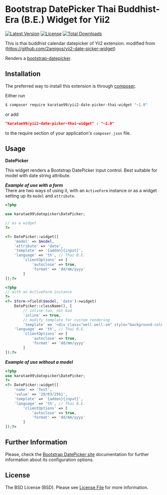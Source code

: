 Bootstrap DatePicker Thai Buddhist-Era (B.E.) Widget for Yii2
====================================

[![Latest Version](https://img.shields.io/github/tag/karatae99/yii2-date-picker-thai-widget.svg?style=flat-square&label=release)](https://packagist.org/packages/karatae99/yii2-date-picker-thai-widget)
[![License](https://poser.pugx.org/karatae99/yii2-date-picker-thai-widget/license)](https://packagist.org/packages/karatae99/yii2-date-picker-thai-widget)
[![Total Downloads](https://poser.pugx.org/karatae99/yii2-date-picker-thai-widget/downloads)](https://packagist.org/packages/karatae99/yii2-date-picker-thai-widget)

This is thai buddhist calendar datepicker of Yii2 extension. modified from (https://github.com/2amigos/yii2-date-picker-widget)

Renders a [bootstrap-datepicker](http://bootstrap-datepicker.readthedocs.io/en/latest/index.html).

Installation
------------
The preferred way to install this extension is through [composer](http://getcomposer.org/download/).

Either run

```bash
$ composer require karatae99/yii2-date-picker-thai-widget "~1.0"
```
or add

```json
"karatae99/yii2-date-picker-thai-widget" : "~1.0"
```

to the require section of your application's `composer.json` file.

Usage
-----

**DatePicker**

This widget renders a Bootstrap DatePicker input control. Best suitable for model with date string attribute.

***Example of use with a form***  
There are two ways of using it, with an `ActiveForm` instance or as a widget setting up its `model` and `attribute`.

```php
<?php

use karatae99\datepicker\DatePicker;

// as a widget
?>

<?= DatePicker::widget([
    'model' => $model,
    'attribute' => 'date',
    'template' => '{addon}{input}',
	'language' => 'th', // Thai B.E.
        'clientOptions' => [
            'autoclose' => true,
            'format' => 'dd/mm/yyyy'
        ]
]);?>

<?php 
// with an ActiveForm instance 
?>
<?= $form->field($model, 'date')->widget(
    DatePicker::className(), [
        // inline too, not bad
        'inline' => true, 
        // modify template for custom rendering
        'template' => '<div class="well well-sm" style="background-color: #fff; width:250px">{input}</div>',
	'language' => 'th', // Thai B.E.
        'clientOptions' => [
            'autoclose' => true,
            'format' => 'dd/mm/yyyy'
        ]
]);?>
```  
***Example of use without a model***

```php
<?php
use karatae99\datepicker\DatePicker;
?>
<?= DatePicker::widget([
    'name' => 'Test',
    'value' => '20/03/2561',
    'template' => '{addon}{input}',
	'language' => 'th', // Thai B.E.
        'clientOptions' => [
            'autoclose' => true,
            'format' => 'dd/mm/yyyy'
        ]
]);?>
```


Further Information
-------------------
Please, check the [Bootstrap DatePicker site](http://bootstrap-datepicker.readthedocs.io/en/latest/) documentation for further information about its configuration options. 


License
-------
The BSD License (BSD). Please see [License File](LICENSE.md) for more information.
